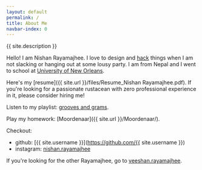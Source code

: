```yaml
---
layout: default
permalink: /
title: About Me
navbar-index: 0
---
```


{{ site.description }}

Hello! I am Nishan Rayamajhee.
I love to design and [hack](https://people.eecs.berkeley.edu/~bh/hacker.html) things when I am not slacking or hanging out at some lousy party.
I am from Nepal and I went to school at [University of New Orleans](http://www.uno.edu).

Here's my [resume]({{ site.url }}/files/Resume_Nishan Rayamajhee.pdf). If you're looking for a passionate rustacean with zero professional experience in it, please consider hiring me!

Listen to my playlist: [grooves and grams](https://nishan.rayamajhee.com/grooves_n_grams/).

Play my homework: [Moordenaar]({{ site.url }}/Moordenaar/).

Checkout:

- github: [{{ site.username }}](https://github.com/{{ site.username }})
- instagram: [nishan.rayamajhee](https://instagram.com/nishan.rayamajhee)

If you're looking for the other Rayamajhee, go to [veeshan.rayamajhee](http://veeshan.rayamajhee.com).
